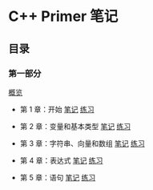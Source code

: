 # C++ Primer 笔记

## 目录

### 第一部分

[概览](./part01/README.md)

- 第 1 章：开始 [笔记](./part01/ch01.md) [练习](https://github.com/simonwong/cpp-primer-practice/blob/master/part01/ch01/practice_ch01.cpp)

- 第 2 章：变量和基本类型 [笔记](./part01/ch02.md) [练习](https://github.com/simonwong/cpp-primer-practice/blob/master/part01/ch02/practice_ch02.cpp)

- 第 3 章：字符串、向量和数组 [笔记](./part01/ch03.md) [练习](https://github.com/simonwong/cpp-primer-practice/blob/master/part01/ch03)

- 第 4 章：表达式 [笔记](./part01/ch04.md) [练习](https://github.com/simonwong/cpp-primer-practice/blob/master/part01/ch04)

- 第 5 章：语句 [笔记](./part01/ch05.md) [练习](https://github.com/simonwong/cpp-primer-practice/blob/master/part01/ch05)

